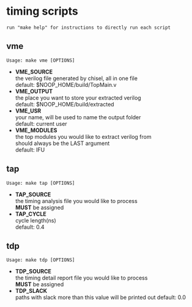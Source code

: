 # timing scripts
    run "make help" for instructions to directly run each script
## vme
    Usage: make vme [OPTIONS]
+ **VME_SOURCE**  
    the verilog file generated by chisel, all in one file  
    default: $NOOP_HOME/build/TopMain.v  
+ **VME_OUTPUT**  
    the place you want to store your extracted verilog  
    default: $NOOP_HOME/build/extracted  
+ **VME_USR**  
    your name, will be used to name the output folder  
    default: current user  
+ **VME_MODULES**  
    the top modules you would like to extract verilog from  
    should always be the LAST argument  
    default: IFU

## tap
    Usage: make tap [OPTIONS]
+ **TAP_SOURCE**  
    the timing analysis file you would like to process  
    **MUST** be assigned
+ **TAP_CYCLE**  
    cycle length(ns)  
    default: 0.4

## tdp
    Usage: make tdp [OPTIONS]
+ **TDP_SOURCE**  
    the timing detail report file you would like to process  
    **MUST** be assigned
+ **TDP_SLACK**  
    paths with slack more than this value will be printed out 
    default: 0.0